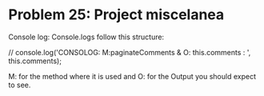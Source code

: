 # Problem 25: Project miscelanea


Console log: Console.logs follow this structure:

//        console.log('CONSOLOG: M:paginateComments & O: this.comments : ', this.comments);

M: for the method where it is used and O: for the Output you should expect to see.








